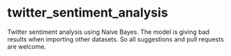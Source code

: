 # twitter_sentiment_analysis

Twitter sentiment analysis using Naive Bayes. The model is giving bad results when importing other datasets. So all suggestions and pull requests are welcome. 
